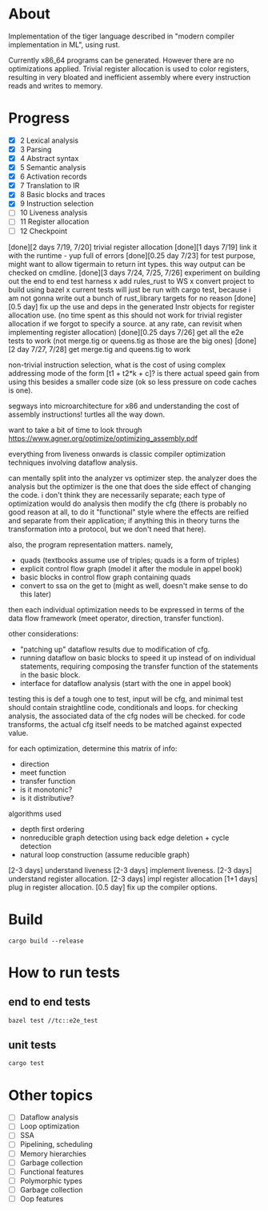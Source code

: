 # About

Implementation of the tiger language described in "modern compiler implementation in ML", using rust.

Currently x86_64 programs can be generated. However there are no optimizations applied. Trivial register allocation is used to color registers, resulting in very bloated and inefficient assembly where every instruction reads and writes to memory.

# Progress
- [x] 2 Lexical analysis
- [x] 3 Parsing
- [x] 4 Abstract syntax
- [x] 5 Semantic analysis
- [x] 6 Activation records
- [x] 7 Translation to IR
- [x] 8 Basic blocks and traces
- [x] 9 Instruction selection
- [ ] 10 Liveness analysis
- [ ] 11 Register allocation
- [ ] 12 Checkpoint

[done][2 days 7/19, 7/20] trivial register allocation
[done][1 days 7/19] link it with the runtime - yup full of errors
[done][0.25 day 7/23] for test purpose, might want to allow tigermain to return int types. this way output can be checked on cmdline.
[done][3 days 7/24, 7/25, 7/26] experiment on building out the end to end test harness
    x add rules_rust to WS
    x convert project to build using bazel
    x current tests will just be run with cargo test, because i am not gonna write out a bunch of rust_library targets for no reason
[done][0.5 day] fix up the use and deps in the generated Instr objects for register allocation use. (no time spent as this should not work for trivial register allocation if we forgot to specify a source. at any rate, can revisit when implementing register allocation)
[done][0.25 days 7/26] get all the e2e tests to work (not merge.tig or queens.tig as those are the big ones)
[done][2 day 7/27, 7/28] get merge.tig and queens.tig to work

non-trivial instruction selection, what is the cost of using complex addressing mode of the form [t1 + t2*k + c]? is there actual speed gain from using this besides a smaller code size (ok so less pressure on code caches is one).

segways into microarchitecture for x86 and understanding the cost of assembly instructions! turtles all the way down.

want to take a bit of time to look through https://www.agner.org/optimize/optimizing_assembly.pdf

everything from liveness onwards is classic compiler optimization techniques involving dataflow analysis.

can mentally split into the analyzer vs optimizer step. the analyzer does the analysis but the optimizer is the one that does the side effect of changing the code. i don't think they are necessarily separate; each type of optimization would do analysis then modify the cfg (there is probably no good reason at all, to do it "functional" style where the effects are reified and separate from their application; if anything this in theory turns the transformation into a protocol, but we don't need that here).

also, the program representation matters. namely,
* quads (textbooks assume use of triples; quads is a form of triples)
* explicit control flow graph (model it after the module in appel book)
* basic blocks in control flow graph containing quads
* convert to ssa on the get to (might as well, doesn't make sense to do this later)

then each individual optimization needs to be expressed in terms of the data flow framework (meet operator, direction, transfer function).

other considerations:
* "patching up" dataflow results due to modification of cfg.
* running dataflow on basic blocks to speed it up instead of on individual statements, requiring composing the transfer function of the statements in the basic block.
* interface for dataflow analysis (start with the one in appel book)

testing
this is def a tough one to test, input will be cfg, and minimal test should contain straightline code, conditionals and loops. for checking analysis, the associated data of the cfg nodes will be checked. for code transforms, the actual cfg itself needs to be matched against expected value.

for each optimization, determine this matrix of info:
* direction
* meet function
* transfer function
* is it monotonic?
* is it distributive?

algorithms used
* depth first ordering
* nonreducible graph detection using back edge deletion + cycle detection
* natural loop construction (assume reducible graph)

[2-3 days] understand liveness
[2-3 days] implement liveness.
[2-3 days] understand register allocation.
[2-3 days] impl register allocation
[1+1 days] plug in register allocation.
[0.5 day] fix up the compiler options.

# Build
```
cargo build --release
```

# How to run tests

## end to end tests
```
bazel test //tc::e2e_test
```
## unit tests
```
cargo test
```
# Other topics
- [ ] Dataflow analysis
- [ ] Loop optimization
- [ ] SSA
- [ ] Pipelining, scheduling
- [ ] Memory hierarchies
- [ ] Garbage collection
- [ ] Functional features
- [ ] Polymorphic types
- [ ] Garbage collection
- [ ] Oop features